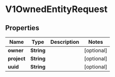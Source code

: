 
# V1OwnedEntityRequest

## Properties
Name | Type | Description | Notes
------------ | ------------- | ------------- | -------------
**owner** | **String** |  |  [optional]
**project** | **String** |  |  [optional]
**uuid** | **String** |  |  [optional]



